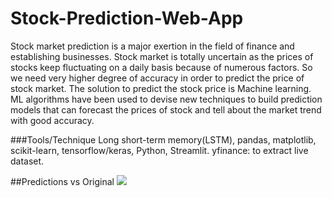 # Stock-Prediction-Web-App

Stock market prediction is a major exertion in the field of finance and establishing businesses. Stock market is totally uncertain as the prices of stocks keep fluctuating on a daily basis because of numerous factors. So we need very higher degree of accuracy in order to predict the price of stock market. The solution to predict the stock price is Machine learning. ML algorithms have been used to devise new techniques to build prediction models that can forecast the prices of stock and tell about the market trend with good accuracy.

###Tools/Technique
Long short-term memory(LSTM), pandas, matplotlib, scikit-learn, tensorflow/keras, Python, Streamlit.
yfinance: to extract live dataset.

##Predictions vs Original
<img src = "https://apps.streamlitusercontent.com/gookun/stock-prediction-web-app/main/app.py/+/media/61a3c72a9fd073067f73068d48c89f97d6ef7675947666741ed7f6b7.png"> <br />
